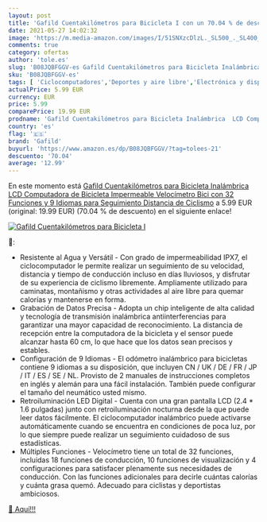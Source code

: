 ```yaml
---
layout: post
title: 'Gafild Cuentakilómetros para Bicicleta I con un 70.04 % de descuento'
date: 2021-05-27 14:02:32
image: 'https://m.media-amazon.com/images/I/51SNXzcDlzL._SL500_._SL400_.jpg'
comments: true
category: ofertas
author: 'tole.es'
slug: 'B08JQBFGGV-es Gafild Cuentakilómetros para Bicicleta Inalámbrica LCD...'
sku: 'B08JQBFGGV-es'
tags: [ 'Ciclocomputadores','Deportes y aire libre','Electrónica y dispositivos para el deporte','bicicleta','gafild', ]
actualPrice: 5.99 EUR
currency: EUR
price: 5.99
comparePrice: 19.99 EUR
prodname: 'Gafild Cuentakilómetros para Bicicleta Inalámbrica  LCD Computadora de Bicicleta Impermeable Velocímetro Bici con 32 Funciones y 9 Idiomas para Seguimiento Distancia de Ciclismo'
country: 'es'
flag: '🇪🇸'
brand: 'Gafild'
buyurl: 'https://www.amazon.es/dp/B08JQBFGGV/?tag=tolees-21'
descuento: '70.04'
average: '12.99'
---
```


En este momento está [Gafild Cuentakilómetros para Bicicleta Inalámbrica  LCD Computadora de Bicicleta Impermeable Velocímetro Bici con 32 Funciones y 9 Idiomas para Seguimiento Distancia de Ciclismo](https://www.amazon.es/dp/B08JQBFGGV/?tag=tolees-21) a 5.99 EUR (original: 19.99 EUR) (70.04 %  de descuento) en el siguiente enlace!

[![Gafild Cuentakilómetros para Bicicleta I](https://m.media-amazon.com/images/I/51SNXzcDlzL._SL500_._SL400_.jpg)](https://www.amazon.es/dp/B08JQBFGGV/?tag=tolees-21)

🔎:

- Resistente al Agua y Versátil - Con grado de impermeabilidad IPX7, el ciclocomputador le permite realizar un seguimiento de su velocidad, distancia y tiempo de conducción incluso en días lluviosos, y disfrutar de su experiencia de ciclismo libremente. Ampliamente utilizado para caminatas, montañismo y otras actividades al aire libre para quemar calorías y mantenerse en forma.
- Grabación de Datos Precisa - Adopta un chip inteligente de alta calidad y tecnología de transmisión inalámbrica antiinterferencias para garantizar una mayor capacidad de reconocimiento. La distancia de recepción entre la computadora de la bicicleta y el sensor puede alcanzar hasta 60 cm, lo que hace que los datos sean precisos y estables.
- Configuración de 9 Idiomas - El odómetro inalámbrico para bicicletas contiene 9 idiomas a su disposición, que incluyen CN / UK / DE / FR / JP / IT / ES / SE / NL. Provisto de 2 manuales de instrucciones completos en inglés y alemán para una fácil instalación. También puede configurar el tamaño del neumático usted mismo.
- Retroiluminación LED Digital - Cuenta con una gran pantalla LCD (2.4 * 1.6 pulgadas) junto con retroiluminación nocturna desde la que puede leer datos fácilmente. El ciclocomputador inalámbrico puede activarse automáticamente cuando se encuentra en condiciones de poca luz, por lo que siempre puede realizar un seguimiento cuidadoso de sus estadísticas.
- Múltiples Funciones - Velocímetro tiene un total de 32 funciones, incluidas 18 funciones de conducción, 10 funciones de visualización y 4 configuraciones para satisfacer plenamente sus necesidades de conducción. Con las funciones adicionales para decirle cuántas calorías y cuánta grasa quemó. Adecuado para ciclistas y deportistas ambiciosos.

[🛒 Aquí!!!](https://www.amazon.es/dp/B08JQBFGGV/?tag=tolees-21)
